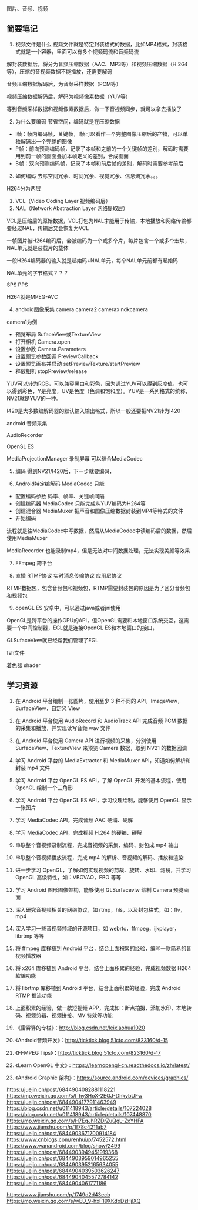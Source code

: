 图片、音频、视频

## 简要笔记
1. 视频文件是什么
视频文件就是特定封装格式的数据，比如MP4格式，封装格式就是一个容器，里面可以有多个视频码流和音频码流

解封装数据后，将分为音频压缩数据（AAC、MP3等）和视频压缩数据（H.264等），压缩的音视频数据不能播放，还需要解码

音频压缩数据解码后，为音频采样数据（PCM等）

视频压缩数据解码后，解码为视频像素数据（YUV等）

等到音频采样数据和视频像素数据后，做一下音视频同步，就可以拿去播放了

2. 为什么要编码
节省空间，编码就是在压缩数据

* I帧：帧内编码帧，关键帧，I帧可以看作一个完整图像压缩后的产物，可以单独解码出一个完整的图像
* P帧：前向预测编码帧，记录了本帧和之前的一个关键帧的差别，解码时需要用到前一帧的画面叠加本帧定义的差别，合成画面
* B帧：双向预测编码帧，记录了本帧和前后帧的差别，解码时需要参考前后

3. 如何编码
去除空间冗余、时间冗余、视觉冗余、信息熵冗余。。。

H264分为两层
1. VCL（Video Coding Layer 视频编码层）
2. NAL（Network Abstraction Layer 网络提取层）

VCL是压缩后的原始数据，VCL打包为NAL才能用于传输，本地播放和网络传输都要经过NAL，传输后又会恢复为VCL

一帧图片被H264编码后，会被编码为一个或多个片，每片包含一个或多个宏块，NAL单元就是装载片的载体

一般H264编码器的输入就是起始码+NAL单元，每个NAL单元前都有起始码

NAL单元的字节格式？？？

SPS
PPS

H264就是MPEG-AVC


4. android图像采集
camera
camera2
camerax
ndkcamera

camera1为例
* 预览布局 SufaceView或TextureView
* 打开相机 Camera.open
* 设置参数 Camera.Parameters
* 设置预览参数回调 PreviewCallback
* 设置预览画布并启动 setPreviewTexture/startPreview
* 释放相机 stopPreview/release

YUV可以转为RGB，可以兼容黑白和彩色，因为通过YUV可以得到灰度值，也可以得到彩色，Y是亮度，UV是色度（色调和饱和度）。YUV是一系列格式的统称，NV21就是YUV的一种。

I420是大多数编解码器的默认输入输出格式，所以一般还要把NV21转为I420

android 音频采集

AudioRecorder

OpenSL ES


MediaProjectionManager 录制屏幕 可以结合MediaCodec

5. 编码
得到NV21/I420后，下一步就要编码，

6. Android特定编解码
MediaCodec 只能

* 配置编码参数 码率、帧率、关键帧间隔
* 创建编码器 MediaCodec 只能完成从YUV编码为H264等
* 创建混合器 MediaMuxer 把声音和图像压缩数据封装到MP4等格式的文件
* 开始编码

流程就是往MediaCodec中写数据，然后从MediaCodec中读编码后的数据，然后使用MediaMuxer

MediaRecorder 也能录制mp4，但是无法对中间数据处理，无法实现美颜等效果

7. FFmpeg
跨平台


8. 直播
RTMP协议 实时消息传输协议 应用层协议 

RTMP数据包，包含音频包和视频包，RTMP需要封装包的原因是为了区分音频包和视频包


9. openGL ES
安卓中，可以通过java或者jni使用

OpenGL是跨平台的操作GPU的API，但OpenGL需要和本地窗口系统交互，这需要一个中间控制器，EGL就是连接OpenGL ES和本地窗口的接口，

GLSufaceView就已经帮我们管理了EGL

fsh文件

着色器 shader

## 学习资源
1. 在 Android 平台绘制一张图片，使用至少 3 种不同的 API，ImageView，SurfaceView，自定义 View
2. 在 Android 平台使用 AudioRecord 和 AudioTrack API 完成音频 PCM 数据的采集和播放，并实现读写音频 wav 文件
3. 在 Android 平台使用 Camera API 进行视频的采集，分别使用 SurfaceView、TextureView 来预览 Camera 数据，取到 NV21 的数据回调
4. 学习 Android 平台的 MediaExtractor 和 MediaMuxer API，知道如何解析和封装 mp4 文件
5. 学习 Android 平台 OpenGL ES API，了解 OpenGL 开发的基本流程，使用 OpenGL 绘制一个三角形
6. 学习 Android 平台 OpenGL ES API，学习纹理绘制，能够使用 OpenGL 显示一张图片
7. 学习 MediaCodec API，完成音频 AAC 硬编、硬解
8. 学习 MediaCodec API，完成视频 H.264 的硬编、硬解
9. 串联整个音视频录制流程，完成音视频的采集、编码、封包成 mp4 输出
10. 串联整个音视频播放流程，完成 mp4 的解析、音视频的解码、播放和渲染
11. 进一步学习 OpenGL，了解如何实现视频的剪裁、旋转、水印、滤镜，并学习 OpenGL 高级特性，如：VBOVAO，FBO 等等
12. 学习 Android 图形图像架构，能够使用 GLSurfaceviw 绘制 Camera 预览画面
13. 深入研究音视频相关的网络协议，如 rtmp，hls，以及封包格式，如：flv，mp4
14. 深入学习一些音视频领域的开源项目，如 webrtc，ffmpeg，ijkplayer，librtmp 等等
15. 将 ffmpeg 库移植到 Android 平台，结合上面积累的经验，编写一款简易的音视频播放器
16. 将 x264 库移植到 Android 平台，结合上面积累的经验，完成视频数据 H264 软编功能
17. 将 librtmp 库移植到 Android 平台，结合上面积累的经验，完成 Android RTMP 推流功能
18. 上面积累的经验，做一款短视频 APP，完成如：断点拍摄、添加水印、本地转码、视频剪辑、视频拼接、MV 特效等功能

1. 《雷霄骅的专栏》：http://blog.csdn.net/leixiaohua1020
2. 《Android音频开发》：http://ticktick.blog.51cto.com/823160/d-15
3. 《FFMPEG Tips》：http://ticktick.blog.51cto.com/823160/d-17
4. 《Learn OpenGL 中文》：https://learnopengl-cn.readthedocs.io/zh/latest/
5. 《Android Graphic 架构》：https://source.android.com/devices/graphics/


https://juejin.cn/post/6844904082881118221
https://mp.weixin.qq.com/s/I_hy3HoX-2EQJ-DhkybUFw
https://juejin.cn/post/6844904177911463949
https://blog.csdn.net/u011418943/article/details/107224028
https://blog.csdn.net/u011418943/article/details/107448870
https://mp.weixin.qq.com/s/H7EgJhRZDrZuQgL-ZxYHFA
https://www.jianshu.com/p/1f78c4211ab7
https://juejin.cn/post/6844903671700914184
https://www.cnblogs.com/renhui/p/7452572.html
https://www.wanandroid.com/blog/show/2499
https://juejin.cn/post/6844903949451919368
https://juejin.cn/post/6844903959014965255
https://juejin.cn/post/6844903952165634055
https://juejin.cn/post/6844904039503626247
https://juejin.cn/post/6844904045572784142
https://juejin.cn/post/6844904061771186

https://www.jianshu.com/p/1749d2d43ecb
https://mp.weixin.qq.com/s/wED_9-hxF19XKdoDzHjlXQ